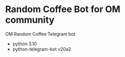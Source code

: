 # Random Coffee Bot for OM community
OM Random Coffee Telegram bot 
- python 3.10
- python-telegram-bot v20a2